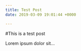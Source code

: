 ```yaml
---
title: Test Post
date: 2019-03-09 19:01:44 +0000

---
```

\#This is a test post

Lorem ipsum dolor sit...